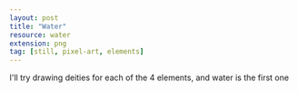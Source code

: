 ```yaml
---
layout: post
title: "Water"
resource: water
extension: png
tag: [still, pixel-art, elements]
---
```


I'll try drawing deities for each of the 4 elements, and water is the first one
